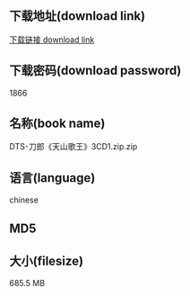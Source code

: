 ## 下载地址(download link)
[下载链接 download link](https://voluble-croquembouche-d321dc.netlify.app/?s=DTS-%E5%88%80%E9%83%8E%E3%80%8A%E5%A4%A9%E5%B1%B1%E6%AD%8C%E7%8E%8B%E3%80%8B3CD1.zip)

## 下载密码(download password)
1866

## 名称(book name)
DTS-刀郎《天山歌王》3CD1.zip.zip

## 语言(language)
chinese

## MD5


## 大小(filesize)
685.5 MB
